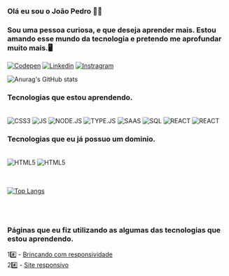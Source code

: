 ### Olá eu sou o João Pedro 🤙🏿
### Sou uma pessoa curiosa, e que deseja aprender mais. Estou amando esse mundo da tecnologia e pretendo me aprofundar muito mais.🖥️<br />

[![Codepen](https://img.shields.io/badge/Codepen-000000?style=for-the-badge&logo=codepen&logoColor=white)](https://codepen.io/JK_09)
[![Linkedin](https://img.shields.io/badge/LinkedIn-0077B5?style=for-the-badge&logo=linkedin&logoColor=white)](https://www.linkedin.com/in/jo%C3%A3o-pedro-de-oliveira-martins-222a38214/)
[![Instragram](https://img.shields.io/badge/Instagram-E4405F?style=for-the-badge&logo=instagram&logoColor=white)](https://www.instagram.com/j.p.5.2.3/)

![Anurag's GitHub stats](https://github-readme-stats.vercel.app/api?username=jpp09&show_icons=true&theme=dark)

### Tecnologias que estou aprendendo.

<div style="Display inline block"> <br/>
<img align="center"alt="CSS3" src="https://img.shields.io/badge/CSS3-1572B6?style=for-the-badge&logo=css3&logoColor=white">
<img align="center"alt="JS" src="https://img.shields.io/badge/JavaScript-F7DF1E?style=for-the-badge&logo=javascript&logoColor=black">
<img align="center"alt="NODE.JS" src="https://img.shields.io/badge/Node.js-43853D?style=for-the-badge&logo=node.js&logoColor=white">
<img align="center"alt="TYPE.JS" src="https://img.shields.io/badge/TypeScript-007ACC?style=for-the-badge&logo=typescript&logoColor=white">
<img align="center"alt="SAAS" src="https://img.shields.io/badge/Sass-CC6699?style=for-the-badge&logo=sass&logoColor=white">
<img align="center"alt="SQL" src="https://img.shields.io/badge/MySQL-00000F?style=for-the-badge&logo=mysql&logoColor=white">
<img align="center"alt="REACT" src="https://img.shields.io/badge/React-20232A?style=for-the-badge&logo=react&logoColor=61DAFB">
<img align="center"alt="REACT" src="https://img.shields.io/badge/MongoDB-4EA94B?style=for-the-badge&logo=mongodb&logoColor=white">
</div>

### Tecnologias que eu já possuo um dominio.

<div style="Display inline block"><br/>
<img align="center"alt="HTML5" src="https://img.shields.io/badge/HTML5-E34F26?style=for-the-badge&logo=html5&logoColor=white">
<img align="center"alt="HTML5" src="https://img.shields.io/badge/CSS-239120?&style=for-the-badge&logo=css3&logoColor=white">

</div>
<br/><br/>

[![Top Langs](https://github-readme-stats.vercel.app/api/top-langs/?username=jpp09&hide_progress=false)](https://github.com/anuraghazra/github-readme-stats)

<br/><br/>


### Páginas que eu fiz utilizando as algumas das tecnologias que estou aprendendo.
1️#️⃣ - [Brincando com responsividade](https://jpp09.github.io/Responsividade/)
<br/>
2#️⃣ - [Site responsivo](https://jpp09.github.io/Onebisports/)
